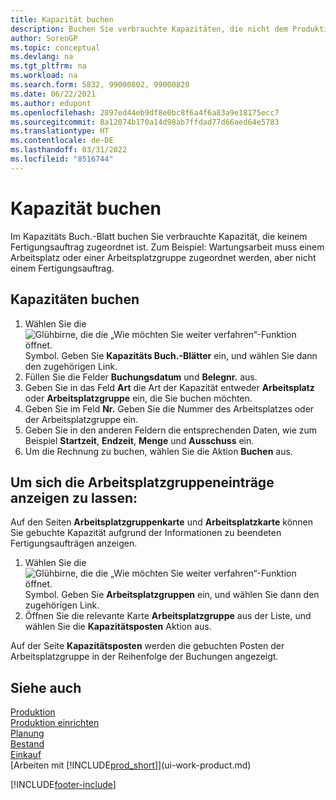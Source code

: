```yaml
---
title: Kapazität buchen
description: Buchen Sie verbrauchte Kapazitäten, die nicht dem Produktionsauftrag zugeordnet sind, im Kapazitätsjournal und zeigen Sie gebuchte Kapazitäten auf der Seite Kapazitätsbucheinträge an.
author: SorenGP
ms.topic: conceptual
ms.devlang: na
ms.tgt_pltfrm: na
ms.workload: na
ms.search.form: 5832, 99000802, 99000820
ms.date: 06/22/2021
ms.author: edupont
ms.openlocfilehash: 2897ed44eb9df8e0bc8f6a4f6a83a9e18175ecc7
ms.sourcegitcommit: 8a12074b170a14d98ab7ffdad77d66aed64e5783
ms.translationtype: HT
ms.contentlocale: de-DE
ms.lasthandoff: 03/31/2022
ms.locfileid: "8516744"
---
```

# <a name="post-capacities"></a>Kapazität buchen
Im Kapazitäts Buch.-Blatt buchen Sie verbrauchte Kapazität, die keinem Fertigungsauftrag zugeordnet ist. Zum Beispiel: Wartungsarbeit muss einem Arbeitsplatz oder einer Arbeitsplatzgruppe zugeordnet werden, aber nicht einem Fertigungsauftrag.  

## <a name="to-post-capacities"></a>Kapazitäten buchen  
1.  Wählen Sie die ![Glühbirne, die die „Wie möchten Sie weiter verfahren“-Funktion öffnet.](media/ui-search/search_small.png "Sagen Sie mir, was Sie tun möchten") Symbol. Geben Sie **Kapazitäts Buch.-Blätter** ein, und wählen Sie dann den zugehörigen Link.  
2.  Füllen Sie die Felder **Buchungsdatum** und **Belegnr.** aus.  
3.  Geben Sie in das Feld **Art** die Art der Kapazität entweder **Arbeitsplatz** oder **Arbeitsplatzgruppe** ein, die Sie buchen möchten.  
4.  Geben Sie im Feld **Nr.** Geben Sie die Nummer des Arbeitsplatzes oder der Arbeitsplatzgruppe ein.  
5.  Geben Sie in den anderen Feldern die entsprechenden Daten, wie zum Beispiel **Startzeit**, **Endzeit**, **Menge** und **Ausschuss** ein.  
6.  Um die Rechnung zu buchen, wählen Sie die Aktion **Buchen** aus.  

## <a name="to-view-work-center-ledger-entries"></a>Um sich die Arbeitsplatzgruppeneinträge anzeigen zu lassen:  
Auf den Seiten **Arbeitsplatzgruppenkarte** und **Arbeitsplatzkarte** können Sie gebuchte Kapazität aufgrund der Informationen zu beendeten Fertigungsaufträgen anzeigen.    
1.  Wählen Sie die ![Glühbirne, die die „Wie möchten Sie weiter verfahren“-Funktion öffnet.](media/ui-search/search_small.png "Sagen Sie mir, was Sie tun möchten") Symbol. Geben Sie **Arbeitsplatzgruppen** ein, und wählen Sie dann den zugehörigen Link.  
2.  Öffnen Sie die relevante Karte **Arbeitsplatzgruppe** aus der Liste, und wählen Sie die **Kapazitätsposten** Aktion aus.  

Auf der Seite **Kapazitätsposten** werden die gebuchten Posten der Arbeitsplatzgruppe in der Reihenfolge der Buchungen angezeigt.   

## <a name="see-also"></a>Siehe auch  
[Produktion](production-manage-manufacturing.md)    
[Produktion einrichten](production-configure-production-processes.md)  
[Planung](production-planning.md)      
[Bestand](inventory-manage-inventory.md)  
[Einkauf](purchasing-manage-purchasing.md)  
[Arbeiten mit [!INCLUDE[prod_short](includes/prod_short.md)]](ui-work-product.md)


[!INCLUDE[footer-include](includes/footer-banner.md)]